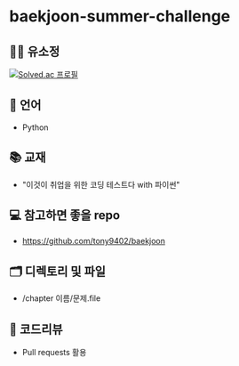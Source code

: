 # baekjoon-summer-challenge

## 👨‍💻 유소정
[![Solved.ac
프로필](http://mazassumnida.wtf/api/generate_badge?boj=yoosojeong1107)](https://solved.ac/yoosojeong1107)

## 🐴 언어
* Python

## 📚 교재
* "이것이 취업을 위한 코딩 테스트다 with 파이썬"

## 💻 참고하면 좋을 repo
* https://github.com/tony9402/baekjoon

## 🗂 디렉토리 및 파일
* /chapter 이름/문제.file

## 📝 코드리뷰
* Pull requests 활용
